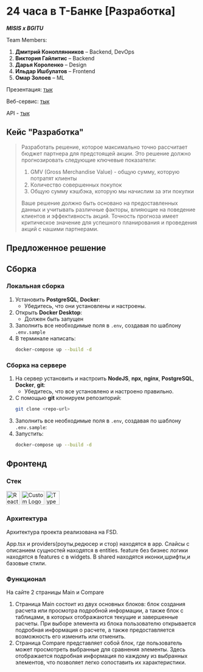 # 24 часа в Т-Банке [Разработка]

***MISIS x BGITU***

Team Members:

1. **Дмитрий Коноплянников** – Backend, DevOps
2. **Виктория Гайлитис** – Backend
3. **Дарья Короленко** – Design
4. **Ильдар Ишбулатов** – Frontend
5. **Омар Золоев** – ML

Презентация: [тык]()

Веб-сервис: [тык](https://timkoff.itatmisis.ru/)

API - [тык](https://timkoff.itatmisis.ru/api/docs)

## Кейс "Разработка"

> Разработать решение, которое максимально точно рассчитает бюджет партнера для предстоящей акции.
> Это решение должно прогнозировать следующие ключевые показатели:
>
> 1. GMV (Gross Merchandise Value) - общую сумму, которую потратят клиенты
> 2. Количество совершенных покупок
> 3. Общую сумму кэшбэка, которую мы начислим за эти покупки
>
> Ваше решение должно быть основано на предоставленных данных и учитывать различные факторы, влияющие на поведение клиентов и эффективность акций.
> Точность прогноза имеет критическое значение для успешного планирования и проведения акций с нашими партнерами.

## Предложенное решение

## Сборка

### Локальная сборка

1. Установить **PostgreSQL**, **Docker**:
   - Убедитесь, что они установлены и настроены.
2. Открыть **Docker Desktop**:
   - Должен быть запущен
3. Заполнить все необходимые поля в `.env`, создавая по шаблону `.env.sample`
4. В терминале написать:
   ```sh
   docker-compose up --build -d
   ```

### Сборка на сервере

1. На сервер установить и настроить **NodeJS**, **npx**, **nginx**, **PostgreSQL**, **Docker**, **git**:
   - Убедитесь, что все установлено и настроено правильно.
2. С помощью **git** клонируем репозиторий:
   ```sh
   git clone <repo-url>
   ```
3. Заполнить все необходимые поля в `.env`, создавая по шаблону `.env.sample`:
4. Запустить:
   ```sh
   docker-compose up --build -d
   ```

## Фронтенд

### Стек
<p float="left">
<img alt="React Logo" height="36" src="https://upload.wikimedia.org/wikipedia/commons/thumb/3/30/React_Logo_SVG.svg/130px-React_Logo_SVG.svg.png" width="36"/>
<img alt="Custom Logo" height="36" src="https://res.cloudinary.com/dcss55nem/image/upload/v1701032025/19_tvxcu4.png" width="60"/>
<img alt="TypeScript Logo" height="36" src="https://upload.wikimedia.org/wikipedia/commons/thumb/4/4c/Typescript_logo_2020.svg/768px-Typescript_logo_2020.svg.png" width="36"/>
</p>

### Архитектура

Архитектура проекта реализована на FSD.

App.tsx и providers(роуты,редюсер и стор) находятся в app. Слайсы с описанием  сущностей находятся
в entities. feature без бизнес логики находятся в features с в widgets. В shared
находятся иконки,шрифты,и базовые стили.

### Функционал

На сайте 2 страницы Main и Compare

1. Страница Main состоит из двух основных блоков: блок создания расчета или просмотра подробной информации, а также блок с таблицами, в которых отображаются текущие и завершенные расчеты. При выборе элемента из блока пользователю открывается подробная информация о расчете, а также предоставляется возможность его изменить или отменить.
2. Страница Compare представляет собой блок, где пользователь может просмотреть выбранные для сравнения элементы. Здесь отображается подробная информация по каждому из выбранных элементов, что позволяет легко сопоставить их характеристики.
